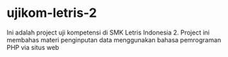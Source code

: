 # ujikom-letris-2
Ini adalah project uji kompetensi di SMK Letris Indonesia 2. Project ini membahas materi penginputan data menggunakan bahasa pemrograman PHP via situs web
